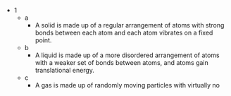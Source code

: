 - 1
	- a
		- A solid is made up of a regular arrangement of atoms with strong bonds between each atom and each atom vibrates on a fixed point.
	- b
		- A liquid is made up of a more disordered arrangement of atoms with a weaker set of bonds between atoms, and atoms gain translational energy.
	- c
		- A gas is made up of randomly moving particles with virtually no 